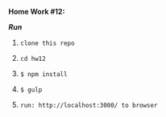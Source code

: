 **Home Work #12:**

**_Run_**

1. `clone this repo`

2. `cd hw12`

3. `$ npm install`

4. `$ gulp`

5. `run: http://localhost:3000/ to browser`

